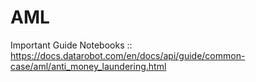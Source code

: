 # AML
Important Guide Notebooks :: https://docs.datarobot.com/en/docs/api/guide/common-case/aml/anti_money_laundering.html
